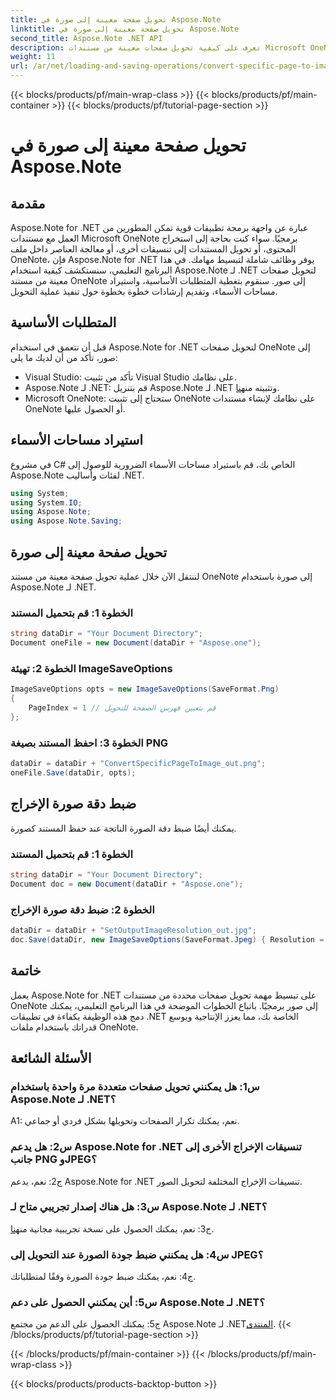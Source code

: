 ```yaml
---
title: تحويل صفحة معينة إلى صورة في Aspose.Note
linktitle: تحويل صفحة معينة إلى صورة في Aspose.Note
second_title: Aspose.Note .NET API
description: تعرف على كيفية تحويل صفحات معينة من مستندات Microsoft OneNote إلى صور برمجياً باستخدام Aspose.Note لـ .NET.
weight: 11
url: /ar/net/loading-and-saving-operations/convert-specific-page-to-image/
---
```


{{< blocks/products/pf/main-wrap-class >}}
{{< blocks/products/pf/main-container >}}
{{< blocks/products/pf/tutorial-page-section >}}

# تحويل صفحة معينة إلى صورة في Aspose.Note

## مقدمة

Aspose.Note for .NET عبارة عن واجهة برمجة تطبيقات قوية تمكن المطورين من العمل مع مستندات Microsoft OneNote برمجيًا. سواء كنت بحاجة إلى استخراج المحتوى، أو تحويل المستندات إلى تنسيقات أخرى، أو معالجة العناصر داخل ملف OneNote، فإن Aspose.Note for .NET يوفر وظائف شاملة لتبسيط مهامك. في هذا البرنامج التعليمي، سنستكشف كيفية استخدام Aspose.Note لـ .NET لتحويل صفحات معينة من مستند OneNote إلى صور. سنقوم بتغطية المتطلبات الأساسية، واستيراد مساحات الأسماء، وتقديم إرشادات خطوة بخطوة حول تنفيذ عملية التحويل.

## المتطلبات الأساسية

قبل أن نتعمق في استخدام Aspose.Note for .NET لتحويل صفحات OneNote إلى صور، تأكد من أن لديك ما يلي:

- Visual Studio: تأكد من تثبيت Visual Studio على نظامك.
-  Aspose.Note لـ .NET: قم بتنزيل Aspose.Note لـ .NET وتثبيته من[هنا](https://releases.aspose.com/note/net/).
- Microsoft OneNote: ستحتاج إلى تثبيت OneNote على نظامك لإنشاء مستندات OneNote أو الحصول عليها.

## استيراد مساحات الأسماء

في مشروع C# الخاص بك، قم باستيراد مساحات الأسماء الضرورية للوصول إلى Aspose.Note لفئات وأساليب .NET.

```csharp
using System;
using System.IO;
using Aspose.Note;
using Aspose.Note.Saving;
```

## تحويل صفحة معينة إلى صورة

لننتقل الآن خلال عملية تحويل صفحة معينة من مستند OneNote إلى صورة باستخدام Aspose.Note لـ .NET.

### الخطوة 1: قم بتحميل المستند

```csharp
string dataDir = "Your Document Directory";
Document oneFile = new Document(dataDir + "Aspose.one");
```

### الخطوة 2: تهيئة ImageSaveOptions

```csharp
ImageSaveOptions opts = new ImageSaveOptions(SaveFormat.Png)
{
    PageIndex = 1 // قم بتعيين فهرس الصفحة للتحويل
};
```

### الخطوة 3: احفظ المستند بصيغة PNG

```csharp
dataDir = dataDir + "ConvertSpecificPageToImage_out.png";
oneFile.Save(dataDir, opts);
```

## ضبط دقة صورة الإخراج

يمكنك أيضًا ضبط دقة الصورة الناتجة عند حفظ المستند كصورة.

### الخطوة 1: قم بتحميل المستند

```csharp
string dataDir = "Your Document Directory";
Document doc = new Document(dataDir + "Aspose.one");
```

### الخطوة 2: ضبط دقة صورة الإخراج

```csharp
dataDir = dataDir + "SetOutputImageResolution_out.jpg";
doc.Save(dataDir, new ImageSaveOptions(SaveFormat.Jpeg) { Resolution = 220 });
```

## خاتمة

يعمل Aspose.Note for .NET على تبسيط مهمة تحويل صفحات محددة من مستندات OneNote إلى صور برمجيًا. باتباع الخطوات الموضحة في هذا البرنامج التعليمي، يمكنك دمج هذه الوظيفة بكفاءة في تطبيقات .NET الخاصة بك، مما يعزز الإنتاجية ويوسع قدراتك باستخدام ملفات OneNote.

## الأسئلة الشائعة

### س1: هل يمكنني تحويل صفحات متعددة مرة واحدة باستخدام Aspose.Note لـ .NET؟

A1: نعم، يمكنك تكرار الصفحات وتحويلها بشكل فردي أو جماعي.

### س2: هل يدعم Aspose.Note for .NET تنسيقات الإخراج الأخرى إلى جانب PNG وJPEG؟

ج2: نعم، يدعم Aspose.Note for .NET تنسيقات الإخراج المختلفة لتحويل الصور.

### س3: هل هناك إصدار تجريبي متاح لـ Aspose.Note لـ .NET؟

 ج3: نعم، يمكنك الحصول على نسخة تجريبية مجانية من[هنا](https://releases.aspose.com/).

### س4: هل يمكنني ضبط جودة الصورة عند التحويل إلى JPEG؟

ج4: نعم، يمكنك ضبط جودة الصورة وفقًا لمتطلباتك.

### س5: أين يمكنني الحصول على دعم Aspose.Note لـ .NET؟

 ج5: يمكنك الحصول على الدعم من مجتمع Aspose.Note لـ .NET[المنتدى](https://forum.aspose.com/c/note/28).
{{< /blocks/products/pf/tutorial-page-section >}}

{{< /blocks/products/pf/main-container >}}
{{< /blocks/products/pf/main-wrap-class >}}

{{< blocks/products/products-backtop-button >}}

